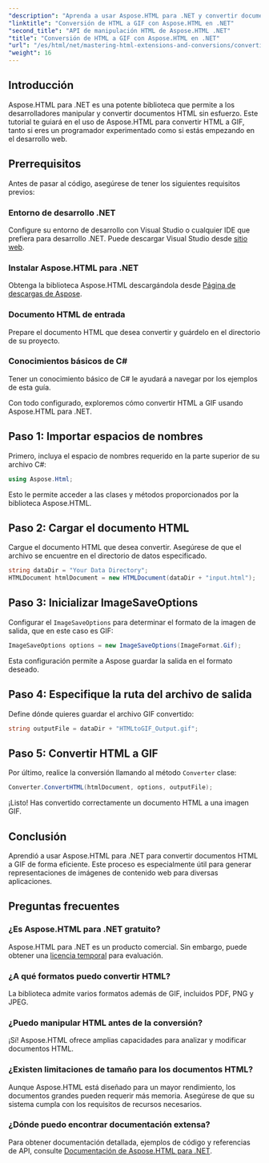 ```yaml
---
"description": "Aprenda a usar Aspose.HTML para .NET y convertir documentos HTML en imágenes GIF sin problemas. Esta guía completa le guiará paso a paso."
"linktitle": "Conversión de HTML a GIF con Aspose.HTML en .NET"
"second_title": "API de manipulación HTML de Aspose.HTML .NET"
"title": "Conversión de HTML a GIF con Aspose.HTML en .NET"
"url": "/es/html/net/mastering-html-extensions-and-conversions/converting-html-to-gif/"
"weight": 16
---
```


## Introducción

Aspose.HTML para .NET es una potente biblioteca que permite a los desarrolladores manipular y convertir documentos HTML sin esfuerzo. Este tutorial te guiará en el uso de Aspose.HTML para convertir HTML a GIF, tanto si eres un programador experimentado como si estás empezando en el desarrollo web.

## Prerrequisitos

Antes de pasar al código, asegúrese de tener los siguientes requisitos previos:

### Entorno de desarrollo .NET 

Configure su entorno de desarrollo con Visual Studio o cualquier IDE que prefiera para desarrollo .NET. Puede descargar Visual Studio desde [sitio web](https://visualstudio.microsoft.com/downloads/).

### Instalar Aspose.HTML para .NET

Obtenga la biblioteca Aspose.HTML descargándola desde [Página de descargas de Aspose](https://releases.aspose.com/html/net/).

### Documento HTML de entrada

Prepare el documento HTML que desea convertir y guárdelo en el directorio de su proyecto.

### Conocimientos básicos de C#

Tener un conocimiento básico de C# le ayudará a navegar por los ejemplos de esta guía.

Con todo configurado, exploremos cómo convertir HTML a GIF usando Aspose.HTML para .NET.

## Paso 1: Importar espacios de nombres

Primero, incluya el espacio de nombres requerido en la parte superior de su archivo C#:

```csharp
using Aspose.Html;
```

Esto le permite acceder a las clases y métodos proporcionados por la biblioteca Aspose.HTML.

## Paso 2: Cargar el documento HTML

Cargue el documento HTML que desea convertir. Asegúrese de que el archivo se encuentre en el directorio de datos especificado.

```csharp
string dataDir = "Your Data Directory";
HTMLDocument htmlDocument = new HTMLDocument(dataDir + "input.html");
```

## Paso 3: Inicializar ImageSaveOptions

Configurar el `ImageSaveOptions` para determinar el formato de la imagen de salida, que en este caso es GIF:

```csharp
ImageSaveOptions options = new ImageSaveOptions(ImageFormat.Gif);
```

Esta configuración permite a Aspose guardar la salida en el formato deseado.

## Paso 4: Especifique la ruta del archivo de salida

Define dónde quieres guardar el archivo GIF convertido:

```csharp
string outputFile = dataDir + "HTMLtoGIF_Output.gif";
```

## Paso 5: Convertir HTML a GIF

Por último, realice la conversión llamando al método `Converter` clase:

```csharp
Converter.ConvertHTML(htmlDocument, options, outputFile);
```

¡Listo! Has convertido correctamente un documento HTML a una imagen GIF.

## Conclusión

Aprendió a usar Aspose.HTML para .NET para convertir documentos HTML a GIF de forma eficiente. Este proceso es especialmente útil para generar representaciones de imágenes de contenido web para diversas aplicaciones.

## Preguntas frecuentes

### ¿Es Aspose.HTML para .NET gratuito?  
Aspose.HTML para .NET es un producto comercial. Sin embargo, puede obtener una [licencia temporal](https://purchase.conholdate.com/temporary-license/) para evaluación.

### ¿A qué formatos puedo convertir HTML?  
La biblioteca admite varios formatos además de GIF, incluidos PDF, PNG y JPEG.

### ¿Puedo manipular HTML antes de la conversión?  
¡Sí! Aspose.HTML ofrece amplias capacidades para analizar y modificar documentos HTML.

### ¿Existen limitaciones de tamaño para los documentos HTML?  
Aunque Aspose.HTML está diseñado para un mayor rendimiento, los documentos grandes pueden requerir más memoria. Asegúrese de que su sistema cumpla con los requisitos de recursos necesarios.

### ¿Dónde puedo encontrar documentación extensa?  
Para obtener documentación detallada, ejemplos de código y referencias de API, consulte [Documentación de Aspose.HTML para .NET](https://reference.aspose.com/html/net/).